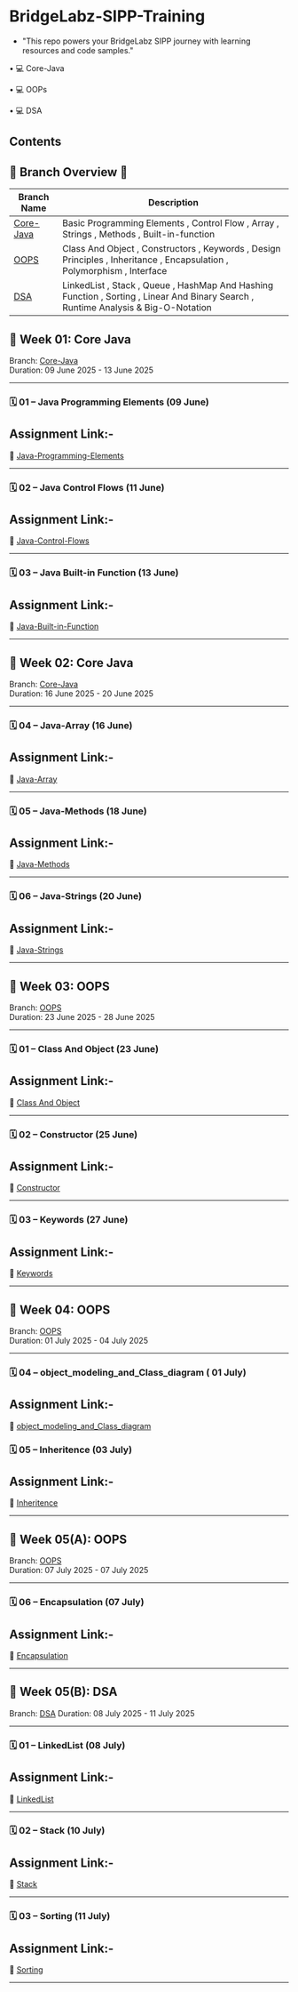 # BridgeLabz-SIPP-Training
- "This repo powers your BridgeLabz SIPP journey with learning resources and code samples."


• 💻 Core-Java

• 💻 OOPs

• 💻 DSA



## Contents
## 📖 Branch Overview 📖 


| Branch Name | Description |
|-------------|-------------|
| [Core-Java]( https://github.com/Vikas98765/BridgeLabz-SIPP-Training/tree/Core-Java)|Basic Programming Elements , Control Flow , Array , Strings , Methods , Built-in-function  |
| [OOPS](https://github.com/Vikas98765/BridgeLabz-SIPP-Training/blob/OOPS) |Class And Object , Constructors , Keywords , Design Principles , Inheritance , Encapsulation , Polymorphism , Interface  |
| [DSA](https://github.com/Vikas98765/BridgeLabz-SIPP-Training/tree/DSA) |LinkedList , Stack , Queue , HashMap And Hashing Function , Sorting , Linear And Binary Search , Runtime Analysis & Big-O-Notation  |


## 📆 Week 01: Core Java  
Branch: [Core-Java](https://github.com/Vikas98765/BridgeLabz-SIPP-Training/tree/Core-Java)  
Duration: 09 June 2025 - 13 June 2025

---

### 🗓 01 – Java Programming Elements (09 June)  
## Assignment Link:-
📁 [Java-Programming-Elements](https://github.com/Vikas98765/BridgeLabz-SIPP-Training/tree/Core-Java/Programming%20Elements)

---

### 🗓 02 – Java Control Flows (11 June)  
## Assignment Link:-
📁 [Java-Control-Flows](https://github.com/Vikas98765/BridgeLabz-SIPP-Training/tree/Core-Java/Control%20Flow)

---

### 🗓 03 – Java Built-in Function (13 June) 
## Assignment Link:-
📁 [Java-Built-in-Function](https://github.com/Vikas98765/BridgeLabz-SIPP-Training/tree/Core-Java/Java-Built-In-Function)

---

## 📆 Week 02: Core Java  
Branch: [Core-Java](https://github.com/Vikas98765/BridgeLabz-SIPP-Training/tree/Core-Java)  
Duration: 16 June 2025 - 20 June 2025

---

### 🗓 04 – Java-Array (16 June) 
## Assignment Link:-
📁 [Java-Array](https://github.com/Vikas98765/BridgeLabz-SIPP-Training/tree/Core-Java/array)

---

### 🗓 05 – Java-Methods (18 June) 
## Assignment Link:-
📁 [Java-Methods](https://github.com/Vikas98765/BridgeLabz-SIPP-Training/tree/Core-Java/methodsSheetSolutions)

---

### 🗓 06 – Java-Strings (20 June) 
## Assignment Link:-
📁 [Java-Strings](https://github.com/Vikas98765/BridgeLabz-SIPP-Training/tree/Core-Java/Strings)

---

## 📆 Week 03: OOPS
Branch: [OOPS](https://github.com/Vikas98765/BridgeLabz-SIPP-Training/tree/OOPS)  
Duration: 23 June 2025 - 28 June 2025

---

### 🗓 01 – Class And Object (23 June) 
## Assignment Link:-
📁 [Class And Object](https://github.com/Vikas98765/BridgeLabz-SIPP-Training/tree/OOPS/Class-And-Object)

---

### 🗓 02 – Constructor (25 June) 
## Assignment Link:-
📁 [Constructor](https://github.com/Vikas98765/BridgeLabz-SIPP-Training/tree/OOPS/Constructor)

---

### 🗓 03 – Keywords (27 June) 
## Assignment Link:-
📁 [Keywords](https://github.com/Vikas98765/BridgeLabz-SIPP-Training/tree/OOPS/JavaKeyWords)

---

## 📆 Week 04: OOPS
Branch: [OOPS](https://github.com/Vikas98765/BridgeLabz-SIPP-Training/tree/OOPS)  
Duration: 01 July 2025 - 04 July 2025

---

### 🗓 04 – object_modeling_and_Class_diagram ( 01 July) 
## Assignment Link:-
📁 [object_modeling_and_Class_diagram](https://github.com/Vikas98765/BridgeLabz-SIPP-Training/tree/OOPS/object_modeling_and_Class_diagram)


### 🗓 05 – Inheritence (03 July) 
## Assignment Link:-
📁 [Inheritence](https://github.com/Vikas98765/BridgeLabz-SIPP-Training/tree/OOPS/JavaInheritance)

---

## 📆 Week 05(A): OOPS
Branch: [OOPS](https://github.com/Vikas98765/BridgeLabz-SIPP-Training/tree/OOPS)  
Duration: 07 July 2025 - 07 July 2025

---

### 🗓 06 – Encapsulation (07 July) 
## Assignment Link:-
📁 [Encapsulation](https://github.com/Vikas98765/BridgeLabz-SIPP-Training/tree/OOPS/Encapsulation)

---

## 📆 Week 05(B): DSA
Branch: [DSA](https://github.com/Vikas98765/BridgeLabz-SIPP-Training/tree/DSA) 
Duration: 08 July 2025 - 11 July 2025

---

### 🗓 01 – LinkedList (08 July) 
## Assignment Link:-
📁 [LinkedList](https://github.com/Vikas98765/BridgeLabz-SIPP-Training/tree/DSA/LinkedList)

---

### 🗓 02 – Stack (10 July) 
## Assignment Link:-
📁 [Stack]()

---

### 🗓 03 – Sorting (11 July) 
## Assignment Link:-
📁 [Sorting](https://github.com/Vikas98765/BridgeLabz-SIPP-Training/tree/DSA/Sortings-Algorithm)

---










